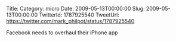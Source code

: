 Title: 
Category: micro
Date: 2009-05-13T00:00:00
Slug: 2009-05-13T00:00:00
TwitterId: 1787925540
TweetUrl: https://twitter.com/mark_philpot/status/1787925540

Facebook needs to overhaul their iPhone app